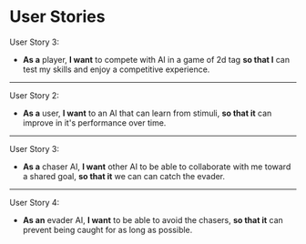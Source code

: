 # User Stories

User Story 3:

* **As a** player, **I want** to compete with AI in a game of 2d tag **so that I** can test my skills and enjoy a competitive experience.

------

User Story 2:

* **As a** user, **I want** to  an AI that can learn from stimuli, **so that it** can improve in it's performance over time.

------

User Story 3:

* **As a** chaser AI, **I want** other AI to be able to collaborate with me toward a shared goal, **so that it** we can can catch the evader.

------

User Story 4:

* **As an** evader AI, **I want** to be able to avoid the chasers, **so that it** can prevent being caught for as long as possible.
